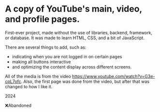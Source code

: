 # A copy of YouTube's main, video, and profile pages.
First-ever project, made without the use of libraries, backend, framework, or database.
It was made to learn HTML, CSS, and a bit of JavaScript.

There are several things to add, such as: 
- indicating when you are not logged in on certain pages
- making all buttons interactive
- and optimizing the content display across different screens.

All of the media is from the video https://www.youtube.com/watch?v=G3e-cpL7ofc. Also, the first page was done from the video, but after that was changed to how I like it.

2024

❌Abandoned
